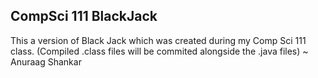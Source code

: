 CompSci 111 BlackJack
------
This a version of Black Jack which was created during my Comp Sci 111 class.
(Compiled .class files will be commited alongside the .java files)
~
Anuraag Shankar
